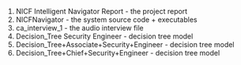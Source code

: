 1. NICF Intelligent Navigator Report - the project report
2. NICFNavigator - the system source code + executables
3. ca_interview_1 - the audio interview file
4. Decision_Tree Security Engineer - decision tree model
5. Decision_Tree+Associate+Security+Engineer - decision tree model
6. Decision_Tree+Chief+Security+Engineer - decision tree model

